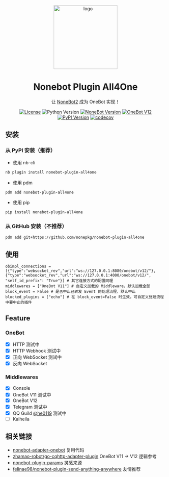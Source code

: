 <div align="center">
    <img width="200" src="https://raw.githubusercontent.com/nonepkg/nonebot-plugin-all4one/master/docs/logo.png" alt="logo"></br>

# Nonebot Plugin All4One

让 [NoneBot2](https://github.com/nonebot/nonebot2) 成为 OneBot 实现！

[![License](https://img.shields.io/github/license/nonepkg/nonebot-plugin-all4one?style=flat-square)](LICENSE)
![Python Version](https://img.shields.io/badge/python-3.8+-blue.svg?style=flat-square)
[![NoneBot Version](https://img.shields.io/badge/nonebot-2.0.0rc2+-red.svg?style=flat-square)](https://v2.nonebot.dev/)
[![OneBot V12](https://img.shields.io/badge/OneBot-12-black?style=flat-square)](https://12.onebot.dev/)
[![PyPI Version](https://img.shields.io/pypi/v/nonebot-plugin-all4one.svg?style=flat-square)](https://pypi.python.org/pypi/nonebot-plugin-all4one)
[![codecov](https://codecov.io/gh/nonepkg/nonebot-plugin-all4one/branch/master/graph/badge.svg?token=BOK429DAHO)](https://codecov.io/gh/nonepkg/nonebot-plugin-all4one)

</div>

## 安装

### 从 PyPI 安装（推荐）

- 使用 nb-cli  

```sh
nb plugin install nonebot-plugin-all4one
```

- 使用 pdm

```sh
pdm add nonebot-plugin-all4one
```

- 使用 pip

```sh
pip install nonebot-plugin-all4one
```

### 从 GitHub 安装（不推荐）

```sh
pdm add git+https://github.com/nonepkg/nonebot-plugin-all4one
```

## 使用

```dotenv
obimpl_connections = [{"type":"websocket_rev","url":"ws://127.0.0.1:8080/onebot/v12/"},{"type":"websocket_rev","url":"ws://127.0.0.1:4000/onebot/v12/", "self_id_prefix": "True"}] # 其它连接方式的配置同理
middlewares = ["OneBot V11"] # 自定义加载的 Middleware，默认加载全部
block_event = False # 是否中止已转发 Event 的处理流程，默认中止
blocked_plugins = ["echo"] # 在 block_event=False 时生效，可自定义处理流程中要中止的插件
```

## Feature

### OneBot

- [x] HTTP 测试中
- [x] HTTP Webhook 测试中
- [x] 正向 WebSocket 测试中
- [x] 反向 WebSocket

### Middlewares

- [x] Console
- [x] OneBot V11 测试中
- [x] OneBot V12
- [x] Telegram 测试中
- [x] QQ Guild [@he0119](https://github.com/he0119) 测试中
- [ ] Kaiheila

## 相关链接

- [nonebot-adapter-onebot](https://github.com/nonebot/adapter-onebot) 复用代码
- [zhamao-robot/go-cqhttp-adapter-plugin](https://github.com/zhamao-robot/go-cqhttp-adapter-plugin) OneBot V11 -> V12 逻辑参考
- [nonebot-plugin-params](https://github.com/iyume/nonebot-plugin-params) 灵感来源
- [felinae98/nonebot-plugin-send-anything-anywhere](https://github.com/felinae98/nonebot-plugin-send-anything-anywhere) 友情推荐
